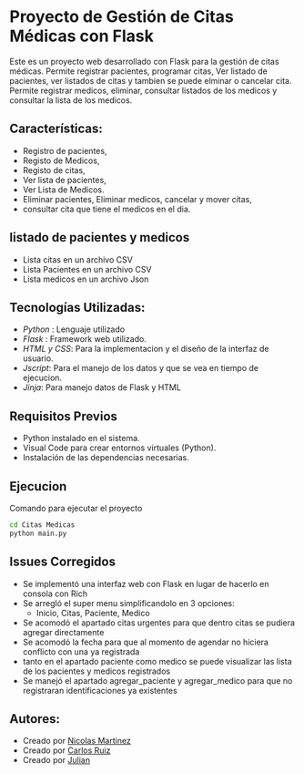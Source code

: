 # Proyecto de Gestión de Citas Médicas con Flask

Este es un proyecto web desarrollado con Flask para la gestión de citas médicas. Permite registrar pacientes, programar citas, Ver listado de pacientes, ver listados de citas y tambien se puede elminar o cancelar cita. Permite registrar medicos, eliminar, consultar listados de los medicos y consultar la lista de los medicos.

## Características:

- Registro de pacientes,
- Registo de Medicos,
- Registo de citas,
- Ver lista de pacientes,
- Ver Lista de Medicos.
- Eliminar pacientes, Eliminar medicos, cancelar y mover citas,
- consultar cita que tiene el medicos en el dia.

## listado de pacientes y medicos                        
- Lista citas en un archivo CSV                  
- Lista Pacientes en un archivo CSV               
- Lista medicos en un archivo Json

## Tecnologías Utilizadas:

- *Python* : Lenguaje utilizado
- *Flask* : Framework web utilizado.   
- *HTML y CSS*: Para la implementacion y el diseño de la interfaz de usuario.   
- *Jscript*: Para el manejo de los datos y que se vea en tiempo de ejecucion.
- *Jinja*: Para manejo datos de Flask y HTML

## Requisitos Previos

- Python instalado en el sistema.                    
- Visual Code para crear entornos virtuales (Python).           
- Instalación de las dependencias necesarias.

## Ejecucion
Comando para ejecutar el proyecto
```bash
cd Citas Medicas
python main.py
```

## Issues Corregidos

- Se implementó una interfaz web con Flask en lugar de hacerlo en consola con Rich
- Se arregló el super menu simplificandolo en 3 opciones:
    - Inicio, Citas, Paciente, Medico
- Se acomodó el apartado citas urgentes para que dentro citas se pudiera agregar directamente
- Se acomodó la fecha para que al momento de agendar no hiciera conflicto con una ya registrada
- tanto en el apartado paciente como medico se puede visualizar las lista de los pacientes y medicos registrados
- Se manejó el apartado agregar_paciente y agregar_medico para que no registraran identificaciones ya existentes    

## Autores:

- Creado por [Nicolas Martinez](https://github.com/NicolasMFDev)
- Creado por [Carlos Ruiz](https://github.com/HernanWow)
- Creado por [Julian ](https://github.com/B4ST1D4S2426)
